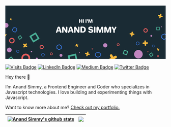 [![Anand Simmy's GitHub Banner](./assets/GithubHeader.png)](https://anandsimmy.com/)

[![Visits Badge](https://badges.pufler.dev/visits/anandsimmy/anandsimmy)](https://anandsimmy.com/)
[![LinkedIn Badge](https://img.shields.io/badge/LinkedIn-Profile-informational?style=flat&logo=linkedin&logoColor=white&color=0D76A8)](https://www.linkedin.com/in/anandsimmy/)
[![Medium Badge](https://img.shields.io/badge/Medium-Profile-informational?style=flat&logo=medium&logoColor=white&color=black)](https://medium.com/@anandsimmy7)
[![Twitter Badge](https://img.shields.io/badge/Twitter-Profile-informational?style=flat&logo=twitter&logoColor=white&color=1CA2F1)](https://twitter.com/AnandSimmy)

Hey there 👋

I’m Anand Simmy, a Frontend Engineer and Coder who specializes in Javascript technologies. I love building and experimenting things with Javascript.

Want to know more about me? [Check out my portfolio.](https://anandsimmy.com/)

| <a href="https://github.com/anandsimmy"><img align="center" src="https://github-readme-stats.vercel.app/api?username=anandsimmy&show_icons=true&count_private=true&theme=buefy&icon_color=7957d5&hide_border=true" alt="Anand Simmy's github stats" /></a> | <a href="https://github.com/anandsimmy"><img align="center" src="https://github-readme-stats.vercel.app/api/top-langs/?username=anandsimmy&show_icons=true&count_private=true&theme=buefy&icon_color=7957d5&layout=compact&hide_border=true" /></a> |
| ------------- | ------------- |